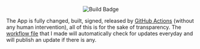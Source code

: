 <p align="center">
  <img src="https://github.com/johnbetaro/Signal-AMOLED/actions/workflows/build.yml/badge.svg" alt="Build Badge">
</p>

The App is fully changed, built, signed, released by [GitHub Actions](https://github.com/JohnBetaro/Signal-Android-AMOLED/actions) (without any human intervention), all of this is for the sake of transparency. The [workflow file](https://github.com/JohnBetaro/Signal-AMOLED/blob/main/.github/workflows/build.yml) that I made will automatically check for updates everyday and will publish an update if there is any.

